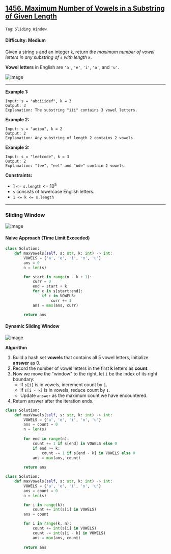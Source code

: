 ## [1456. Maximum Number of Vowels in a Substring of Given Length](https://leetcode.com/problems/maximum-number-of-vowels-in-a-substring-of-given-length/)

```Tag```: ```Sliding Window```

#### Difficulty: Medium

Given a string ```s``` and an integer ```k```, return _the maximum number of vowel letters in any substring of ```s``` with length ```k```_.

__Vowel letters__ in English are ```'a'```, ```'e'```, ```'i'```, ```'o'```, and ```'u'```.

![image](https://user-images.githubusercontent.com/35042430/236581371-82156d4a-b797-46b5-aa50-9344dfa866d5.png)

---

__Example 1:__
```
Input: s = "abciiidef", k = 3
Output: 3
Explanation: The substring "iii" contains 3 vowel letters.
```

__Example 2:__
```
Input: s = "aeiou", k = 2
Output: 2
Explanation: Any substring of length 2 contains 2 vowels.
```

__Example 3:__
```
Input: s = "leetcode", k = 3
Output: 2
Explanation: "lee", "eet" and "ode" contain 2 vowels.
```

__Constraints:__

- 1 <= ```s.length``` <= 10<sup>5</sup>
- ```s``` consists of lowercase English letters.
- ```1 <= k <= s.length```

---

### Sliding Window

![image](https://leetcode.com/problems/maximum-number-of-vowels-in-a-substring-of-given-length/Figures/1456/intro.png)

#### Naive Approach (Time Limit Exceeded)

```Python
class Solution:
    def maxVowels(self, s: str, k: int) -> int:
        VOWELS = {'a', 'e', 'i', 'o', 'u'}
        ans = 0
        n = len(s)

        for start in range(n - k + 1):
            curr = 0
            end = start + k
            for c in s[start:end]:
                if c in VOWELS:
                    curr += 1
            ans = max(ans, curr)

        return ans 
```

#### Dynamic Sliding Window

![image](https://leetcode.com/problems/maximum-number-of-vowels-in-a-substring-of-given-length/Figures/1456/2.png)

__Algorithm__

1. Build a hash set __vowels__ that contains all 5 vowel letters, initialize __answer__ as 0.
2. Record the number of vowel letters in the first __k__ letters as __count__.
3. Now we move the "window" to the right, let ```i``` be the index of its right boundary:
    - If ```s[i]``` is in vowels, increment count by ```1```.
    - If ```s[i - k]``` is in vowels, reduce count by ```1```.
    - Update ```answer``` as the maximum count we have encountered.
4. Return answer after the iteration ends.

```Python
class Solution:
    def maxVowels(self, s: str, k: int) -> int:
        VOWELS = {'a', 'e', 'i', 'o', 'u'}
        ans = count = 0
        n = len(s)
        
        for end in range(n):
            count += 1 if s[end] in VOWELS else 0
            if end >= k:
                count -= 1 if s[end - k] in VOWELS else 0
            ans = max(ans, count)
        
        return ans
```

```Python
class Solution:
    def maxVowels(self, s: str, k: int) -> int:
        VOWELS = {'a', 'e', 'i', 'o', 'u'}
        ans = count = 0
        n = len(s)

        for i in range(k):
            count += int(s[i] in VOWELS)
        ans = count

        for i in range(k, n):
            count += int(s[i] in VOWELS)
            count -= int(s[i - k] in VOWELS)
            ans = max(ans, count)
        
        return ans
```
